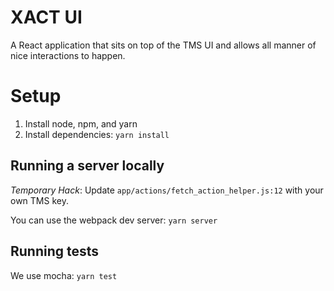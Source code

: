 XACT UI
=======

A React application that sits on top of the TMS UI and allows all manner of nice interactions to happen.

# Setup

1. Install node, npm, and yarn
2. Install dependencies: `yarn install`

## Running a server locally

_Temporary Hack_: Update `app/actions/fetch_action_helper.js:12` with your own TMS key.

You can use the webpack dev server: `yarn server`

## Running tests 
We use mocha: `yarn test`


